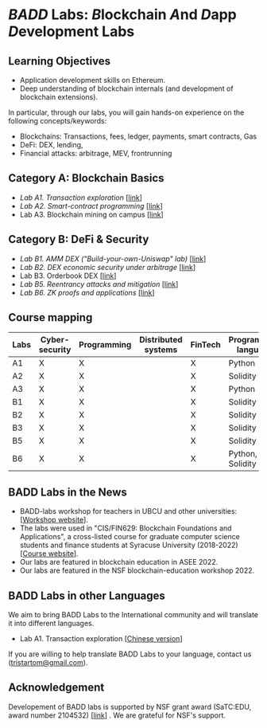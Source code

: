 
*BADD* Labs: *B*lockchain *A*nd *D*app *D*evelopment Labs
===

Learning Objectives
---

- Application development skills on Ethereum.
- Deep understanding of blockchain internals (and development of blockchain extensions).

In particular,  through our labs, you will gain hands-on experience on the following concepts/keywords:

- Blockchains: Transactions, fees, ledger, payments, smart contracts, Gas
- DeFi: DEX, lending, 
- Financial attacks: arbitrage, MEV, frontrunning

Category A: Blockchain Basics
---

- *Lab A1. Transaction exploration* [[link](labs/A1/README.md)] 
- *Lab A2. Smart-contract programming* [[link](labs/A2/README.md)]
- Lab A3. Blockchain mining on campus [[link](labs/A3/README.md)]

Category B: DeFi & Security
---

- *Lab B1. AMM DEX ("Build-your-own-Uniswap" lab)* [[link](labs/B1/README.md)]
- *Lab B2. DEX economic security under arbitrage* [[link](labs/B2/README.md)]
- Lab B3. Orderbook DEX [[link](labs/B3/README.md)]
- *Lab B5. Reentrancy attacks and mitigation* [[link](labs/B5/README.md)]
- *Lab B6. ZK proofs and applications* [[link](labs/B6/README.md)]

<!--
- Lab B4. DEX economic security under sandwich attacks [[link](labs/B4/README.md)]
-->

Course mapping
---

| Labs | Cyber-security | Programming | Distributed systems | FinTech | Programming language | Platform |
| --- | --- |  --- | --- | --- |  --- |  --- |
| A1 | X | X | | X | Python | Bash |
| A2 | X | X | | X | Solidity | Remix |
| A3 | X | X | | X | Python | Bash |
| B1 | X | X | | X | Solidity | Remix |
| B2 | X | X | | X | Solidity | Remix |
| B3 | X | X | | X | Solidity | Remix |
| B5 | X | X | | X | Solidity | Remix |
| B6 | X | X | | X | Python, Solidity | Bash |

BADD Labs in the News
---

- BADD-labs workshop for teachers in UBCU and other universities: [[Workshop website](workshops/README.md)].
- The labs were used in "CIS/FIN629: Blockchain Foundations and Applications", a cross-listed course for graduate computer science students and finance students at Syracuse University (2018-2022) [[Course website](https://tristartom.github.io/teaching/22f-fin600/index.html)].
- Our labs are featured in blockchain education in ASEE 2022.
- Our labs are featured in the NSF blockchain-education workshop 2022.

BADD Labs in other Languages
---

We aim to bring BADD Labs to the International community and will translate it into different languages.

- Lab A1. Transaction exploration [[Chinese version](labs/A1/README-Zh.md)]

If you are willing to help translate BADD Labs to your language, contact us (tristartom@gmail.com).

Acknowledgement
---

Developement of BADD labs is supported by NSF grant award (SaTC:EDU, award number 2104532) [[link](https://www.nsf.gov/awardsearch/showAward?AWD_ID=2104532&HistoricalAwards=false)] . We are grateful for NSF's support.

<!--

B2. Multi-tx DEX via HTLC [[lab B2](old_labs/lab3-20/README-lab4.md)] 

Module C: Other DeFis
---

B1. Price feeds and liquidation [[lab 5](old_labs/lab3-20/lab5.md)] 
B2. Auctions [[lab 6](old_labs/lab3-20/lab6.md)]

4. Blockchain application: logging remote file storage [[lab 4](old_labls/lab4-20/README.md)]
- Lab module 4.2: Cryptocurrency Hedging [[lab 4.2](old_labls/lab4.2/README.md)]


-->

